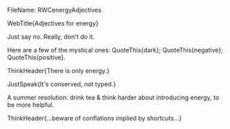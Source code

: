 FileName: RWCenergyAdjectives

WebTitle{Adjectives for energy}


Just say no. Really, don't do it.

Here are a few of the mystical ones: QuoteThis{dark}; QuoteThis{negative}; QuoteThis{positive}.

ThinkHeader{There is only energy.}

JustSpeak{It's conserved, not typed.}

A summer resolution: drink tea & think harder about introducing energy, to be more helpful.


ThinkHeader{...beware of conflations implied by shortcuts...}
